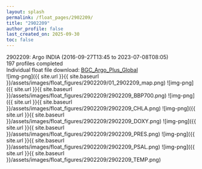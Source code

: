 ```yaml
---
layout: splash
permalink: /float_pages/2902209/
title: "2902209"
author_profile: false
last_created_on: 2025-09-30
toc: false
---
```

 
2902209: Argo INDIA (2016-09-27T13:45 to 2023-07-08T08:05)\
197 profiles completed\
Individual float file download: [BGC_Argo_Plus_Global](https://ftp.soest.hawaii.edu/bgc_argo_plus/Individual_Floats/outliers_removed/2902209_Sprof_processed.nc)\
![img-png]({{ site.url }}{{ site.baseurl }}/assets/images/float_figures/2902209/01_2902209_map.png)
![img-png]({{ site.url }}{{ site.baseurl }}/assets/images/float_figures/2902209/2902209_BBP700.png)
![img-png]({{ site.url }}{{ site.baseurl }}/assets/images/float_figures/2902209/2902209_CHLA.png)
![img-png]({{ site.url }}{{ site.baseurl }}/assets/images/float_figures/2902209/2902209_DOXY.png)
![img-png]({{ site.url }}{{ site.baseurl }}/assets/images/float_figures/2902209/2902209_PRES.png)
![img-png]({{ site.url }}{{ site.baseurl }}/assets/images/float_figures/2902209/2902209_PSAL.png)
![img-png]({{ site.url }}{{ site.baseurl }}/assets/images/float_figures/2902209/2902209_TEMP.png)
